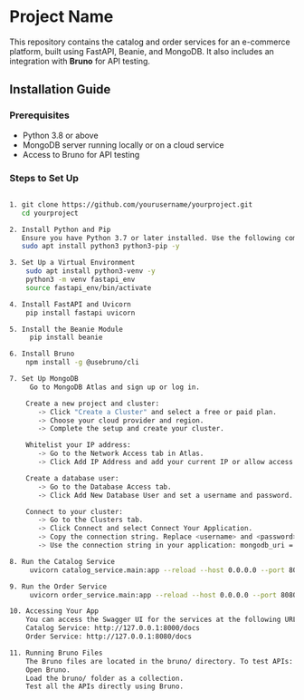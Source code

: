 # Project Name

This repository contains the catalog and order services for an e-commerce platform, built using FastAPI, Beanie, and MongoDB. It also includes an integration with **Bruno** for API testing.

## Installation Guide

### Prerequisites

- Python 3.8 or above
- MongoDB server running locally or on a cloud service
- Access to Bruno for API testing

### Steps to Set Up
```bash

1. git clone https://github.com/yourusername/yourproject.git
   cd yourproject

2. Install Python and Pip
   Ensure you have Python 3.7 or later installed. Use the following commands:
   sudo apt install python3 python3-pip -y

3. Set Up a Virtual Environment
    sudo apt install python3-venv -y
    python3 -m venv fastapi_env
    source fastapi_env/bin/activate

4. Install FastAPI and Uvicorn
    pip install fastapi uvicorn

5. Install the Beanie Module
     pip install beanie

6. Install Bruno
    npm install -g @usebruno/cli

7. Set Up MongoDB
     Go to MongoDB Atlas and sign up or log in.

    Create a new project and cluster:
       -> Click "Create a Cluster" and select a free or paid plan.
       -> Choose your cloud provider and region.
       -> Complete the setup and create your cluster.

    Whitelist your IP address:
       -> Go to the Network Access tab in Atlas.
       -> Click Add IP Address and add your current IP or allow access from anywhere (0.0.0.0/0).

    Create a database user:
       -> Go to the Database Access tab.
       -> Click Add New Database User and set a username and password.

    Connect to your cluster:
       -> Go to the Clusters tab.
       -> Click Connect and select Connect Your Application.
       -> Copy the connection string. Replace <username> and <password> with your database credentials.
       -> Use the connection string in your application: mongodb_uri = "mongodb+srv://<username>:<password>@<cluster-url>/test?retryWrites=true&w=majority"

8. Run the Catalog Service
     uvicorn catalog_service.main:app --reload --host 0.0.0.0 --port 8000

9. Run the Order Service
     uvicorn order_service.main:app --reload --host 0.0.0.0 --port 8080

10. Accessing Your App
    You can access the Swagger UI for the services at the following URLs:
    Catalog Service: http://127.0.0.1:8000/docs
    Order Service: http://127.0.0.1:8080/docs

11. Running Bruno Files
    The Bruno files are located in the bruno/ directory. To test APIs:
    Open Bruno.
    Load the bruno/ folder as a collection.
    Test all the APIs directly using Bruno.

